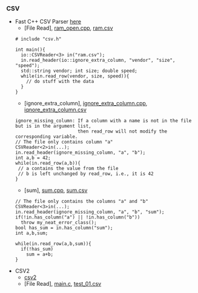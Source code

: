 ### CSV
* Fast C++ CSV Parser [here](https://github.com/ben-strasser/fast-cpp-csv-parser)
    * [File Read], [ram_open.cpp](https://github.com/csbyun-data/CPP-Pro/blob/main/chap03/CSV/ram_open.cpp), [ram.csv](https://github.com/csbyun-data/CPP-Pro/blob/main/chap03/CSV/ram.csv)
    ```
    # include "csv.h"

    int main(){
      io::CSVReader<3> in("ram.csv");
      in.read_header(io::ignore_extra_column, "vendor", "size", "speed");
      std::string vendor; int size; double speed;
      while(in.read_row(vendor, size, speed)){
        // do stuff with the data
      }
    }
    ```
    * [ignore_extra_column], [ignore_extra_column.cpp](https://github.com/csbyun-data/CPP-Pro/blob/main/chap03/CSV/ignore_missing_column.cpp), [iqnore_extra_column.csv](https://github.com/csbyun-data/CPP-Pro/blob/main/chap03/CSV/ignore_missing_column.csv)
    ```
    ignore_missing_column: If a column with a name is not in the file but is in the argument list,
                           then read_row will not modify the corresponding variable.
    // The file only contains column "a"
    CSVReader<2>in(...);
    in.read_header(ignore_missing_column, "a", "b");
    int a,b = 42;
    while(in.read_row(a,b)){
     // a contains the value from the file
     // b is left unchanged by read_row, i.e., it is 42
    }
    ```
    * [sum], [sum.cpp](https://github.com/csbyun-data/CPP-Pro/blob/main/chap03/CSV/sum.cpp), [sum.csv](https://github.com/csbyun-data/CPP-Pro/blob/main/chap03/CSV/sum.csv)
    ```
    // The file only contains the columns "a" and "b"
    CSVReader<3>in(...);
    in.read_header(ignore_missing_column, "a", "b", "sum");
    if(!in.has_column("a") || !in.has_column("b"))
      throw my_neat_error_class();
    bool has_sum = in.has_column("sum");
    int a,b,sum;

    while(in.read_row(a,b,sum)){
      if(!has_sum)
        sum = a+b;
    }
    ```
* CSV2
   * [csv2](https://github.com/p-ranav/csv2)
   * [File Read], [main.c](), [test_01.csv]()
    
